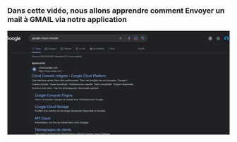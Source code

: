 ### Dans cette vidéo, nous allons apprendre comment Envoyer un mail à GMAIL via notre application
![](public/others/google_cloud.png)